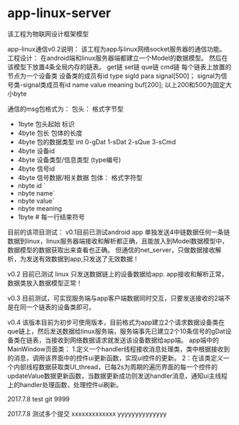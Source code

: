 # app-linux-server
该工程为物联网设计框架模型

app-linux通信v0.2说明：
该工程为app与linux网络socket服务器的通信功能。
工程设计：
在android端和linux服务器端都建立一个Model的数据模型。
然后在该模型下放置4条全局内存的链表。
get链
set链
que链
cmd链
每个链表上放置的节点为一个设备类
设备类的成员有id type sigId para signal[500]；
signal为信号类-signal类成员有id name value meaning buf[200];
以上200和500为固定大小byte

通信的msg包格式为：
包头： 格式字节型
 * 1byte 包头起始 标识
 * 4byte 包长  包体的长度  
 * 4byte 包的数据类型   int 0-gDat 1-sDat 2-sQue 3-sCmd
 * 4byte 设备id
 * 4byte 设备类型/信息类型 (type编号)
 * 4byte 信号id
 * 4byte 信号数据/相关数据
包体： 格式字符型
* nbyte id `    
* nbyte name`
* nbyte value`
* nbyte meaning
* 1byte #    每一行结束符号


目前的该项目测试：
v0.1目前已测试android app 单独发送4中链数据任何一条链数据到linux，linux服务器端接收和解析都正确，且能放入到Model数据模型中，数据模型的数据获取出来查看也正确。
但通信的net_server，只做数据接收解析，为发送有效数据到app,只发送了无效数据！

v0.2 目前已测试 linux 只发送数据链上的设备数据给app.
app接收和解析正常，数据类放入数据模型正常！


v0.3 目前测试，可实现服务端与app客户端数据同时交互，只要发送接收的2端不是在同一个链表的设备类即可。


v0.4 该版本目前为初步可使用版本，目前格式为app建立2个请求数据设备类在que链上，然后发送数据给linux服务端，服务端事先已建立2个10条信号的gDat设备类在链表，当接收到网络数据请求就发送该设备数据给app端。
app端中的MainWindow页面类：
1.定义一个handler线程接收消息处理类，类中根据接收到的消息，调用该界面中的控件ui更新函数，实现ui控件的更新。
2：在该类定义一个内部线程数据获取类UI_thread，已每2s为周期的遍历界面的每一个控件的updateValue数据更新函数，当数据更新成功则发送handler消息，通知ui主线程上的handler处理函数，处理控件ui刷新。


2017.7.8 test git 9999

2017.7.8 测试多个提交
xxxxxxxxxxxxx
yyyyyyyyyyyyyy